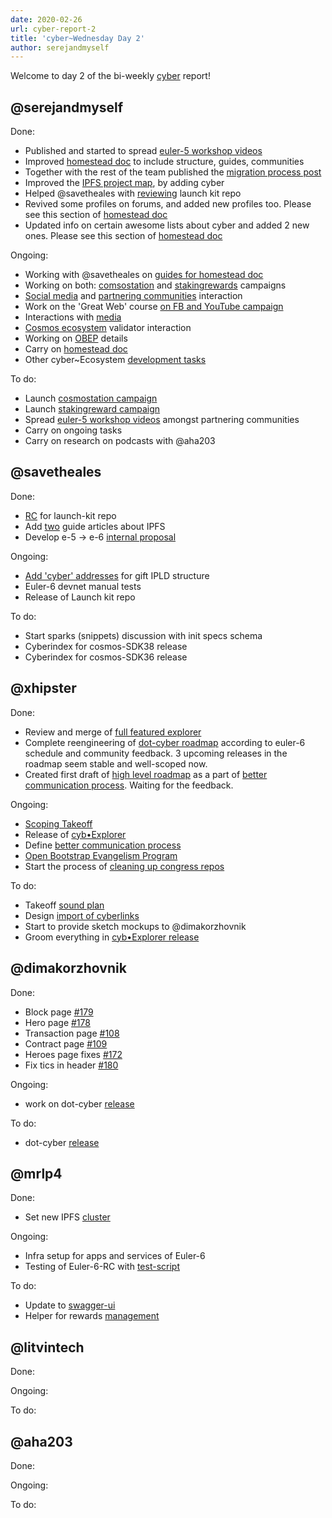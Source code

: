 ```yaml
---
date: 2020-02-26
url: cyber-report-2
title: 'cyber~Wednesday Day 2'
author: serejandmyself
---
```


Welcome to day 2 of the bi-weekly [cyber](https://cyber.page/) report!

## @serejandmyself

Done:

- Published and started to spread [euler-5 workshop videos](https://cybercongress.ai/euler-5-launch/)
- Improved [homestead doc](https://github.com/cybercongress/congress/blob/master/ecosystem/Cyber%20Homestead%20doc.md) to include structure, guides, communities
- Together with the rest of the team published the [migration process post](https://cybercongress.ai/euler-6-migration/)
- Improved the [IPFS project map](https://discuss.ipfs.io/t/our-focus-for-2020/7236), by adding cyber
- Helped @savetheales with [reviewing](https://github.com/cybercongress/launch-kit/issues/17) launch kit repo
- Revived some profiles on forums, and added new profiles too. Please see this section of [homestead doc](https://github.com/cybercongress/congress/blob/master/ecosystem/Cyber%20Homestead%20doc.md#partnering-communities)
- Updated info on certain awesome lists about cyber and added 2 new ones. Please see this section of [homestead doc](https://github.com/cybercongress/congress/blob/master/ecosystem/Cyber%20Homestead%20doc.md#public-profiles)

Ongoing:

- Working with @savetheales on [guides for homestead doc](https://github.com/cybercongress/congress/tree/master/ecosystem/guides)
- Working on both: [comsostation](https://github.com/cybercongress/congress/issues/304) and [stakingrewards](https://github.com/cybercongress/congress/issues/319) campaigns
- [Social media](https://github.com/cybercongress/congress/blob/master/ecosystem/Cyber%20Homestead%20doc.md#public-profiles) and [partnering communities](https://github.com/cybercongress/congress/blob/master/ecosystem/Cyber%20Homestead%20doc.md#partnering-communities) interaction
- Work on the 'Great Web' course [on FB and YouTube campaign](https://www.youtube.com/watch?v=z8eXzAMSkq0&list=PLVgXf-V4TQc3q7NDPZhO8ASQEn3jHtM84)
- Interactions with [media](https://ai.cybercongress.ai/t/mentions-of-the-beast-in-the-wild-any-links-that-mention-cyber-cyb-etc-are-a-fair-game/40/45)
- [Cosmos ecosystem](https://cosmonauts.world/) validator interaction
- Working on [OBEP](https://github.com/cybercongress/congress/issues/307) details
- Carry on [homestead doc](https://github.com/cybercongress/congress/issues/290)
- Other cyber~Ecosystem [development tasks](https://github.com/cybercongress/congress/blob/master/ecosystem/cyber~Ecosystem%20development%20paper.md)

To do:

- Launch [cosmostation campaign](https://github.com/cybercongress/congress/issues/304)
- Launch [stakingreward campaign](https://github.com/cybercongress/congress/issues/319)
- Spread [euler-5 workshop videos](https://cybercongress.ai/euler-5-launch/) amongst partnering communities
- Carry on ongoing tasks
- Carry on research on podcasts with @aha203

## @savetheales

Done:

- [RC](https://github.com/cybercongress/launch-kit/releases/tag/v0.1.0-RC) for launch-kit repo
- Add [two](https://github.com/cybercongress/congress/pull/321) guide articles about IPFS
- Develop e-5 -> e-6 [internal proposal](https://github.com/cybercongress/congress/pull/322)

Ongoing:

- [Add 'cyber' addresses](https://github.com/cybercongress/dot-cyber/issues/124) for gift IPLD structure
- Euler-6 devnet manual tests
- Release of Launch kit repo

To do:

- Start sparks (snippets) discussion with init specs schema
- Cyberindex for cosmos-SDK38 release
- Cyberindex for cosmos-SDK36 release

## @xhipster

Done:
- Review and merge of [full featured explorer](https://github.com/cybercongress/dot-cyber/pull/142)
- Complete reengineering of [dot-cyber roadmap](https://github.com/cybercongress/dot-cyber/projects?query=is%3Aopen+sort%3Aname-asc) according to euler-6 schedule and community feedback. 3 upcoming releases in the roadmap seem stable and well-scoped now.
- Created first draft of [high level roadmap](https://github.com/orgs/cybercongress/projects/2) as a part of [better communication process](https://github.com/cybercongress/congress/issues/161). Waiting for the feedback.

Ongoing:
- [Scoping Takeoff](https://github.com/cybercongress/congress/issues/220)
- Release of [cyb•Explorer](https://github.com/cybercongress/dot-cyber/projects/3)
- Define [better communication process](https://github.com/cybercongress/congress/issues/161)
- [Open Bootstrap Evangelism Program](https://github.com/cybercongress/congress/issues/307)
- Start the process of [cleaning up congress repos](https://github.com/cybercongress/congress/issues/287)

To do:
- Takeoff [sound plan](https://github.com/cybercongress/congress/issues/220)
- Design [import of cyberlinks](https://github.com/cybercongress/dot-cyber/issues/206)
- Start to provide sketch mockups to @dimakorzhovnik
- Groom everything in [cyb•Explorer release](https://github.com/cybercongress/dot-cyber/projects/3)

## @dimakorzhovnik

Done:

- Block page [#179](https://github.com/cybercongress/dot-cyber/pull/142)
- Hero page [#178](https://github.com/cybercongress/dot-cyber/pull/142)
- Transaction page [#108](https://github.com/cybercongress/dot-cyber/pull/142)
- Contract page [#109](https://github.com/cybercongress/dot-cyber/pull/142)
- Heroes page fixes [#172](https://github.com/cybercongress/dot-cyber/pull/176)
- Fix tics in header [#180](https://github.com/cybercongress/dot-cyber/pull/181)

Ongoing:

- work on dot-cyber [release](https://github.com/cybercongress/dot-cyber/projects/3)

To do:

- dot-cyber [release](https://github.com/cybercongress/dot-cyber/projects/3)

## @mrlp4

Done:
- Set new IPFS [cluster](https://github.com/cybercongress/congress/issues/317)

Ongoing:
- Infra setup for apps and services of Euler-6
- Testing of Euler-6-RC with [test-script](https://github.com/cybercongress/go-cyber/pull/474)

To do:
- Update to [swagger-ui](https://github.com/cybercongress/go-cyber/issues/461)
- Helper for rewards [management](https://github.com/cybercongress/go-cyber/issues/468)

## @litvintech

Done:

Ongoing:

To do:

## @aha203

Done:

Ongoing:

To do:
